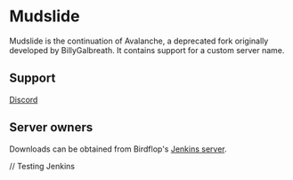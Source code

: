 Mudslide
=========

Mudslide is the continuation of Avalanche, a deprecated fork originally developed by BillyGalbreath. It contains support for a custom server name.

## Support
[Discord](https://discord.gg/zsz3PzT)

## Server owners

Downloads can be obtained from Birdflop's [Jenkins server](https://ci.birdflop.com/job/mudslide/).

// Testing Jenkins
